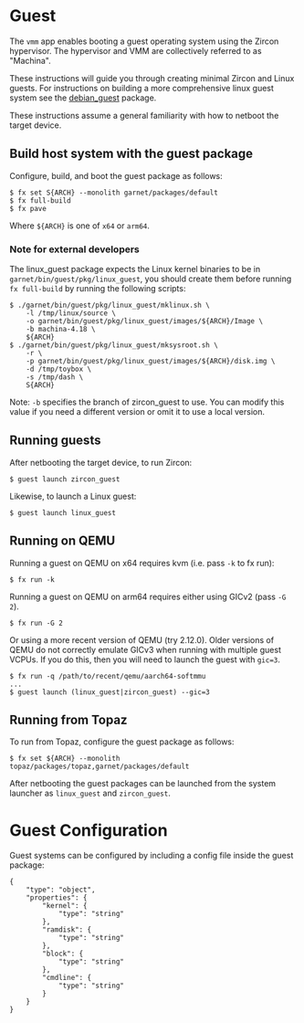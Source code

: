 # Guest
The `vmm` app enables booting a guest operating system using the Zircon
hypervisor. The hypervisor and VMM are collectively referred to as "Machina".

These instructions will guide you through creating minimal Zircon and Linux
guests. For instructions on building a more comprehensive linux guest system
see the [debian_guest](pkg/debian_guest/README.md) package.

These instructions assume a general familiarity with how to netboot the target
device.

## Build host system with the guest package
Configure, build, and boot the guest package as follows:
```
$ fx set S{ARCH} --monolith garnet/packages/default
$ fx full-build
$ fx pave
```
Where `${ARCH}` is one of `x64` or `arm64`.

### Note for external developers
The linux_guest package expects the Linux kernel binaries to be in
`garnet/bin/guest/pkg/linux_guest`, you should create them before running
`fx full-build` by running the following scripts:
```
$ ./garnet/bin/guest/pkg/linux_guest/mklinux.sh \
    -l /tmp/linux/source \
    -o garnet/bin/guest/pkg/linux_guest/images/${ARCH}/Image \
    -b machina-4.18 \
    ${ARCH}
$ ./garnet/bin/guest/pkg/linux_guest/mksysroot.sh \
    -r \
    -p garnet/bin/guest/pkg/linux_guest/images/${ARCH}/disk.img \
    -d /tmp/toybox \
    -s /tmp/dash \
    S{ARCH}
```

Note: `-b` specifies the branch of zircon_guest to use. You can modify this
value if you need a different version or omit it to use a local version.

## Running guests
After netbooting the target device, to run Zircon:
```
$ guest launch zircon_guest
```

Likewise, to launch a Linux guest:
```
$ guest launch linux_guest
```

## Running on QEMU
Running a guest on QEMU on x64 requires kvm (i.e. pass `-k` to fx run):
```
$ fx run -k
```

Running a guest on QEMU on arm64 requires either using GICv2 (pass `-G 2`).
```
$ fx run -G 2
```

Or using a more recent version of QEMU (try 2.12.0). Older versions of QEMU do
not correctly emulate GICv3 when running with multiple guest VCPUs. If you do
this, then you will need to launch the guest with `gic=3`.
```
$ fx run -q /path/to/recent/qemu/aarch64-softmmu
...
$ guest launch (linux_guest|zircon_guest) --gic=3
```

## Running from Topaz
To run from Topaz, configure the guest package as follows:
```
$ fx set ${ARCH} --monolith topaz/packages/topaz,garnet/packages/default
```

After netbooting the guest packages can be launched from the system launcher as
`linux_guest` and `zircon_guest`.

# Guest Configuration
Guest systems can be configured by including a config file inside the guest
package:
```
{
    "type": "object",
    "properties": {
        "kernel": {
            "type": "string"
        },
        "ramdisk": {
            "type": "string"
        },
        "block": {
            "type": "string"
        },
        "cmdline": {
            "type": "string"
        }
    }
}
```
